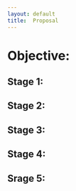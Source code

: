 ```yaml
---
layout: default
title:  Proposal
---
```


# Objective:

## Stage 1:
## Stage 2:
## Stage 3:
## Stage 4:
## Srage 5:

